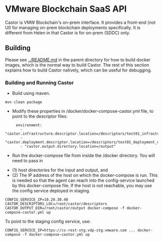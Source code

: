 # VMware Blockchain SaaS API

Castor is VMW Blockchain's on-prem interface. It provides a front-end (not UI) for managing
on-prem blockchain deployments specifically. It is different from Helen in that Castor is
for on-prem (SDDC) only.

## Building

Please see [../README.md](README.md) in the parent directory for how
to build docker images, which is the normal way to build Castor. The
rest of this section explains how to build Castor natively, which can
be useful for debugging.

### Building and Running Castor

 * Build using maven.

```
mvn clean package
```

 * Modify these properties in /docker/docker-compose-castor.yml file, to point to the descriptor files:
 
```
     environment:
       - "castor.infrastructure.descriptor.location=/descriptors/test01_infrastructure_descriptor.json"
       - "castor.deployment.descriptor.location=/descriptors/test01_deployment_descriptor.json"
       - "castor.output.directory.location=/output"
```
  
 * Run the docker-compose file from inside the /docker directory. You will need to pass in 
 - (1) host directories for the input and output, and 
 - (2) The IP address of the host on which the docker-compose is run. This is
       needed so that the agent can reach into the config-service launched by
       this docker-compose file. If the host is not reachable, you may use the
        config service deployed in staging.
   
```
CONFIG_SERVICE_IP=10.20.30.40 CASTOR_DESCRIPTORS_LOC=/root/castor/descriptors CASTOR_OUTPUT_DIR=/root/castor/output docker-compose -f docker-compose-castor.yml up
```  

To point to the staging config service, use:
```
CONFIG_SERVICE_IP=https://cs-rest-stg.vdp-stg.vmware.com ... docker-compose -f docker-compose-castor.yml up
```
